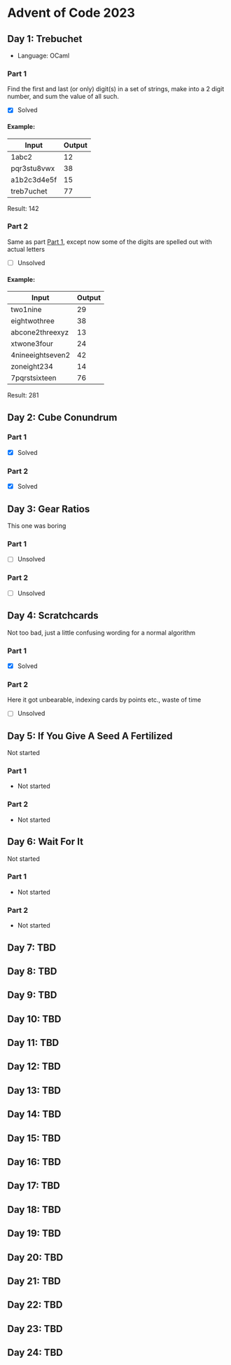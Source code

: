 # Advent of Code 2023
## Day 1: Trebuchet

 - Language: OCaml

### Part 1

Find the first and last (or only) digit(s) in a set of strings, make into a 2 digit number, and sum the value of all such.
 - [x] Solved

#### Example:

Input|Output
-|-
1abc2|12
pqr3stu8vwx|38
a1b2c3d4e5f|15
treb7uchet|77

Result: 142

### Part 2

Same as part [Part 1](https://github.com/gohermgo/aoc23/edit/main/README.md#part-1), except now some of the digits are spelled out with actual letters
 - [ ] Unsolved

#### Example:

Input|Output
-|-
two1nine|29
eightwothree|38
abcone2threexyz|13
xtwone3four|24
4nineeightseven2|42
zoneight234|14
7pqrstsixteen|76

Result: 281

## Day 2: Cube Conundrum

### Part 1

 - [x] Solved

### Part 2
 - [x] Solved

## Day 3: Gear Ratios

This one was boring

### Part 1

 - [ ] Unsolved

### Part 2

 - [ ] Unsolved

## Day 4: Scratchcards

Not too bad, just a little confusing wording for a normal algorithm

### Part 1

 - [x] Solved

### Part 2

 Here it got unbearable, indexing cards by points etc., waste of time

 - [ ] Unsolved

## Day 5: If You Give A Seed A Fertilized

Not started

### Part 1

 - Not started

### Part 2

 - Not started

## Day 6: Wait For It

Not started

### Part 1

 - Not started

### Part 2

 - Not started

## Day 7: TBD

## Day 8: TBD

## Day 9: TBD

## Day 10: TBD

## Day 11: TBD

## Day 12: TBD

## Day 13: TBD

## Day 14: TBD

## Day 15: TBD

## Day 16: TBD

## Day 17: TBD

## Day 18: TBD

## Day 19: TBD

## Day 20: TBD

## Day 21: TBD

## Day 22: TBD

## Day 23: TBD

## Day 24: TBD

